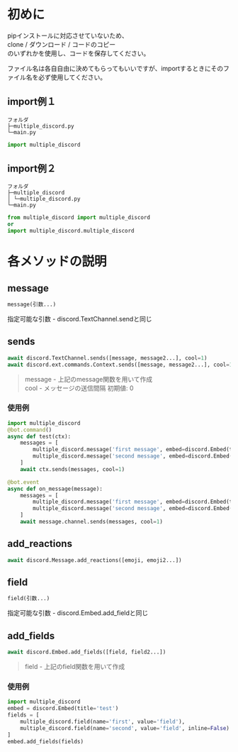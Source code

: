 # 初めに


pipインストールに対応させていないため、  
clone / ダウンロード / コードのコピー  
のいずれかを使用し、コードを保存してください。  
  
ファイル名は各自自由に決めてもらってもいいですが、importするときにそのファイル名を必ず使用してください。  
  
## import例１

```
フォルダ
├─multiple_discord.py
└─main.py
```

```py
import multiple_discord
```

## import例２

```
フォルダ
├─multiple_discord
│ └─multiple_discord.py
└─main.py
```

```py
from multiple_discord import multiple_discord
or
import multiple_discord.multiple_discord
```


# 各メソッドの説明

## message

```py
message(引数...)
```

指定可能な引数 - discord.TextChannel.sendと同じ

## sends

```py
await discord.TextChannel.sends([message, message2...], cool=1)
await discord.ext.commands.Context.sends([message, message2...], cool=1)
```

> message - 上記のmessage関数を用いて作成  
cool - メッセージの送信間隔 初期値: 0

### 使用例

```py
import multiple_discord
@bot.command()
async def test(ctx):
    messages = [
        multiple_discord.message('first message', embed=discord.Embed(title='first', description='message')),
        multiple_discord.message('second message', embed=discord.Embed(title='second', description='message'))
    ]
    await ctx.sends(messages, cool=1)

@bot.event
async def on_message(message):
    messages = [
        multiple_discord.message('first message', embed=discord.Embed(title='first', description='message')),
        multiple_discord.message('second message', embed=discord.Embed(title='second', description='message'))
    ]
    await message.channel.sends(messages, cool=1)
```

## add_reactions

```py
await discord.Message.add_reactions([emoji, emoji2...])
```

## field

```py
field(引数...)
```

指定可能な引数 - discord.Embed.add_fieldと同じ

## add_fields

```py
await discord.Embed.add_fields([field, field2...])
```

> field - 上記のfield関数を用いて作成

### 使用例

```py
import multiple_discord
embed = discord.Embed(title='test')
fields = [
    multiple_discord.field(name='first', value='field'),
    multiple_discord.field(name='second', value='field', inline=False)
]
embed.add_fields(fields)
```
